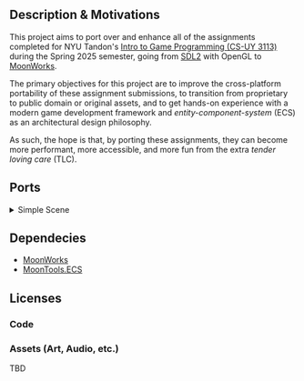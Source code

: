 ## Description & Motivations

This project aims to port over and enhance all of the assignments completed for
NYU Tandon's [Intro to Game Programming (CS-UY 3113)](https://github.com/sebastianromerocruz/CS3113-intro-to-game-programming) 
during the Spring 2025 semester, going from [SDL2](https://libsdl.org) with OpenGL to
[MoonWorks](https://github.com/MoonsideGames/MoonWorks).

The primary objectives for this project are to improve the cross-platform 
portability of these assignment submissions, to transition from proprietary to
public domain or original assets, and to get hands-on experience with a modern 
game development framework and _entity-component-system_ (ECS) as an
architectural design philosophy. 

As such, the hope is that, by porting these assignments, they can become
more performant, more accessible, and more fun from the extra _tender loving 
care_ (TLC).

## Ports

<details>
<summary>Simple Scene</summary>
<br>

![Simple Scene](img/simple_scene.png)

- [Original Submission](https://github.com/amh9766/cs3113_simple_scene)
- Requirements
  - At least two different objects exist in the scene, each with their
    own unique textures (cannot be solid colors).
  - At least one of the objects must be translating in relation to one other
    object.
  - At least one of the objects must be rotating.
  - Extra Credit:
    - At least one of the objects must change scale.
    - For the minimum amount of objects, make them translate in a pattern other
      than strictly vertical or horizontal.

</details>

## Dependecies
- [MoonWorks](https://github.com/MoonsideGames/MoonWorks)
- [MoonTools.ECS](https://github.com/MoonsideGames/MoonTools.ECS)

## Licenses

### Code

### Assets (Art, Audio, etc.)

TBD
